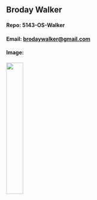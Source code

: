 
## Broday Walker
#### Repo: 5143-OS-Walker
#### Email: brodaywalker@gmail.com
#### Image:
<img src="SIParCS-Headshots-01.jpg" width="30%" height="30%">

